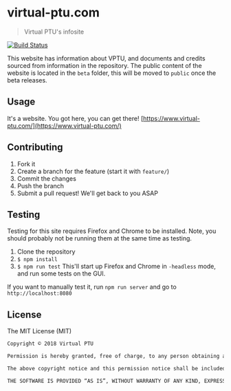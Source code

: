 # virtual-ptu.com
 > Virtual PTU's infosite

[![Build Status](https://travis-ci.org/Virtual-PTU/Website.svg?branch=master)](https://travis-ci.org/Virtual-PTU/Website)

This website has information about VPTU, and documents and credits sourced from information in the repository.
The public content of the website is located in the `beta` folder, this will be moved to `public` once the beta
releases.

## Usage
It's a website. You got here, you can get there! [https://www.virtual-ptu.com/](https://www.virtual-ptu.com/)

## Contributing
1. Fork it
2. Create a branch for the feature (start it with `feature/`)
3. Commit the changes
4. Push the branch
5. Submit a pull request! We'll get back to you ASAP

## Testing
Testing for this site requires Firefox and Chrome to be installed. Note, you should probably not be running them at the
same time as testing.
1. Clone the repository
2. `$ npm install`
3. `$ npm run test`
This'll start up Firefox and Chrome in `-headless` mode, and run some tests on the GUI.

If you want to manually test it, run `npm run server` and go to `http://localhost:8080`

## License
The MIT License (MIT)

```markdown
Copyright © 2018 Virtual PTU

Permission is hereby granted, free of charge, to any person obtaining a copy of this software and associated documentation files (the “Software”), to deal in the Software without restriction, including without limitation the rights to use, copy, modify, merge, publish, distribute, sublicense, and/or sell copies of the Software, and to permit persons to whom the Software is furnished to do so, subject to the following conditions:

The above copyright notice and this permission notice shall be included in all copies or substantial portions of the Software.

THE SOFTWARE IS PROVIDED “AS IS”, WITHOUT WARRANTY OF ANY KIND, EXPRESS OR IMPLIED, INCLUDING BUT NOT LIMITED TO THE WARRANTIES OF MERCHANTABILITY, FITNESS FOR A PARTICULAR PURPOSE AND NONINFRINGEMENT. IN NO EVENT SHALL THE AUTHORS OR COPYRIGHT HOLDERS BE LIABLE FOR ANY CLAIM, DAMAGES OR OTHER LIABILITY, WHETHER IN AN ACTION OF CONTRACT, TORT OR OTHERWISE, ARISING FROM, OUT OF OR IN CONNECTION WITH THE SOFTWARE OR THE USE OR OTHER DEALINGS IN THE SOFTWARE.
```